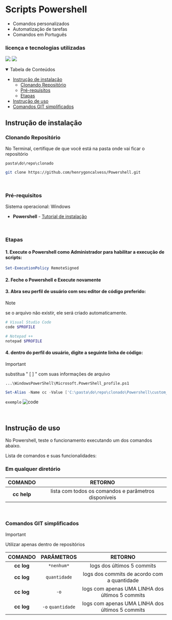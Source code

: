 # Scripts Powershell

- Comandos personalizados
- Automatização de tarefas
- Comandos em Português

### licença e tecnologias utilizadas

<img src="https://img.shields.io/github/license/henrygoncalvess/API_RESTful?style=for-the-badge"> <img src="https://img.shields.io/badge/powershell-7.5-blue?style=for-the-badge">
  
<details open="open">
<summary>Tabela de Conteúdos</summary>
  
- [Instrução de instalação](#instrução-de-instalação)
  - [Clonando Repositório](#clonando-repositório)
  - [Pré-requisitos](#pré-requisitos)
  - [Etapas](#etapas)
- [Instrução de uso](#instrução-de-uso)
- [Comandos GIT simplificados](#comandos-git-simplificados)
  
</details>

## Instrução de instalação

### Clonando Repositório
No Terminal, certifique de que você está na pasta onde vai ficar o repositório

```pasta\do\repo\clonado```
``` bash
git clone https://github.com/henrygoncalvess/Powershell.git
```

<br>

### Pré-requisitos
Sistema operacional: Windows

- **Powershell** - [Tutorial de instalação](https://learn.microsoft.com/pt-br/powershell/scripting/install/installing-powershell-on-windows?view=powershell-7.4)

<!-- - **Node.js** - [Tutorial de instalação](https://nodejs.org/pt) -->

<br>

### Etapas

#### 1. Execute o Powershell como Administrador para habilitar a execução de scripts:

``` powershell
Set-ExecutionPolicy RemoteSigned
```

#### 2. Feche o Powershell e Execute novamente

#### 3. Abra seu perfil de usuário com seu editor de código preferido:

> [!note]
> se o arquivo não existir, ele será criado automaticamente.

``` powershell
# Visual Studio Code
code $PROFILE
```
``` powershell
# Notepad ++
notepad $PROFILE
```

#### 4. dentro do perfil do usuário, digite a seguinte linha de código:

> [!important]
> substitua " [ ] " com suas informações de arquivo

`...\WindowsPowerShell\Microsoft.PowerShell_profile.ps1`
``` powershell
Set-Alias -Name cc -Value ['C:\pasta\do\repo\clonado\Powershell\custom_commands.ps1']
```
`exemplo`
![code](https://github.com/user-attachments/assets/7236ff39-5543-4d7a-9a46-b9046e4536e1)


<br>

## Instrução de uso
No Powershell, teste o funcionamento executando um dos comandos abaixo.

Lista de comandos e suas funcionalidades:

### Em qualquer diretório

COMANDO | RETORNO
:---: | :---:
**cc help** | lista com todos os comandos e parâmetros disponíveis

<br>

### Comandos GIT simplificados

> [!important]
> Utilizar apenas dentro de repositórios

COMANDO | PARÂMETROS | RETORNO
:---: | :---: | :---:
**cc log** | `*nenhum*` | logs dos últimos 5 commits
**cc log** | `quantidade` | logs dos commits de acordo com a quantidade
**cc log** | `-o` | logs com apenas UMA LINHA dos últimos 5 commits
**cc log** | `-o` `quantidade` | logs com apenas UMA LINHA dos últimos 5 commits

<br>

